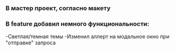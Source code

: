 ### В мастер проект, согласно макету

### В feature добавил немного функциональности:
-Светлая/темная темы
-Изменил аллерт на модальное окно при "отправке" запроса
